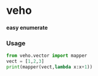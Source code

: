 # veho
#### easy enumerate

### Usage
```python
from veho.vector import mapper
vect = [1,2,3]
print(mapper(vect,lambda x:x+1))
```